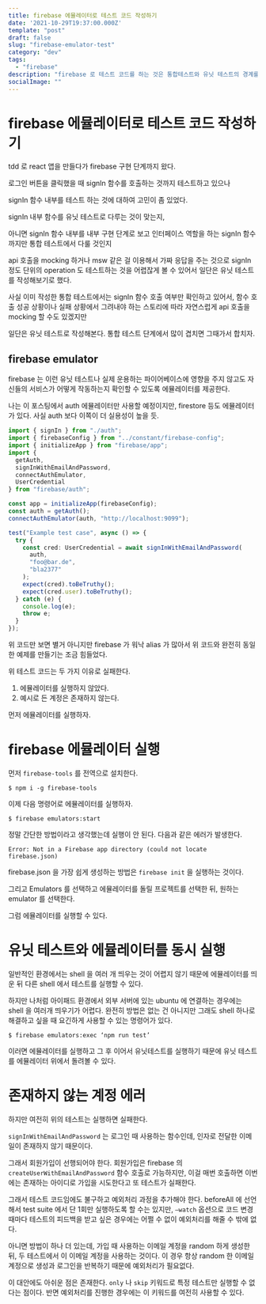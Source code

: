 ```yaml
---
title: firebase 에뮬레이터로 테스트 코드 작성하기 
date: '2021-10-29T19:37:00.000Z'
template: "post"
draft: false
slug: "firebase-emulator-test"
category: "dev"
tags:
  - "firebase"
description: "firebase 로 테스트 코드를 하는 것은 통합테스트와 유닛 테스트의 경계를 애매하게 만든다."
socialImage: ""
---
```


# firebase 에뮬레이터로 테스트 코드 작성하기
tdd 로 react 앱을 만들다가 firebase 구현 단계까지 왔다.

로그인 버튼을 클릭했을 때 signIn 함수를 호출하는 것까지 테스트하고 있으나

signIn 함수 내부를 테스트 하는 것에 대하여 고민이 좀 있었다.

signIn 내부 함수를 유닛 테스트로 다루는 것이 맞는지,

아니면 signIn 함수 내부를 내부 구현 단계로 보고 인터페이스 역할을 하는 signIn 함수까지만 통합 테스트에서 다룰 것인지

api 호출을 mocking 하거나 msw 같은 걸 이용해서 가짜 응답을 주는 것으로 signIn 정도 단위의 operation 도 테스트하는 것을 어렵잖게 볼 수 있어서 일단은 유닛 테스트를 작성해보기로 했다.

사실 이미 작성한 통합 테스트에서는 signIn 함수 호출 여부만 확인하고 있어서, 함수 호출 성공 상황이나 실패 상황에서 그려내야 하는 스토리에 따라 자연스럽게 api 호출을 mocking 할 수도 있겠지만

일단은 유닛 테스트로 작성해본다. 통합 테스트 단계에서 많이 겹치면 그때가서 합치자.

## firebase emulator
firebase 는 이런 유닛 테스트나 실제 운용하는 파이어베이스에 영향을 주지 않고도 자신들의 서비스가 어떻게 작동하는지 확인할 수 있도록 에뮬레이터를 제공한다.

나는 이 포스팅에서 auth 에뮬레이터만 사용할 예정이지만, firestore 등도 에뮬레이터가 있다. 사실 auth 보다 이쪽이 더 실용성이 높을 듯.

```typescript
import { signIn } from "./auth";
import { firebaseConfig } from "../constant/firebase-config";
import { initializeApp } from "firebase/app";
import {
  getAuth,
  signInWithEmailAndPassword,
  connectAuthEmulator,
  UserCredential
} from "firebase/auth";

const app = initializeApp(firebaseConfig);
const auth = getAuth();
connectAuthEmulator(auth, "http://localhost:9099");

test("Example test case", async () => {
  try {
    const cred: UserCredential = await signInWithEmailAndPassword(
      auth,
      "foo@bar.de",
      "bla2377"
    );
    expect(cred).toBeTruthy();
    expect(cred.user).toBeTruthy();
  } catch (e) {
    console.log(e);
    throw e;
  }
});
```

위 코드만 보면 별거 아니지만 firebase 가 워낙 alias 가 많아서 위 코드와 완전히 동일한 예제를 만들기는 조금 힘들었다.

위 테스트 코드는 두 가지 이유로 실패한다.

1. 에뮬레이터를 실행하지 않았다.
2. 예시로 든 계정은 존재하지 않는다.

먼저 에뮬레이터를 실행하자.

# firebase 에뮬레이터 실행
먼저 `firebase-tools` 를 전역으로 설치한다.

```shell
$ npm i -g firebase-tools
```

이제 다음 명령어로 에뮬레이터를 실행하자.

```shell
$ firebase emulators:start
```

정말 간단한 방법이라고 생각했는데 실행이 안 된다. 다음과 같은 에러가 발생한다.

```shell
Error: Not in a Firebase app directory (could not locate firebase.json)
```

firebase.json 을 가장 쉽게 생성하는 방법은 `firebase init` 을 실행하는 것이다.

그리고 Emulators 를 선택하고 에뮬레이터를 돌릴 프로젝트를 선택한 뒤, 원하는 emulator 를 선택한다.

그럼 에뮬레이터를 실행할 수 있다.

# 유닛 테스트와 에뮬레이터를 동시 실행
일반적인 환경에서는 shell 을 여러 개 띄우는 것이 어렵지 않기 때문에 에뮬레이터를 띄운 뒤 다른 shell 에서 테스트를 실행할 수 있다.

하지만 나처럼 아이패드 환경에서 외부 서버에 있는 ubuntu 에 연결하는 경우에는 shell 을 여러개 띄우기가 어렵다. 완전히 방법은 없는 건 아니지만 그래도 shell 하나로 해결하고 싶을 때 요긴하게 사용할 수 있는 명령어가 있다.

```shell
$ firebase emulators:exec ‘npm run test’
```

이러면 에뮬레이터를 실행하고 그 후 이어서 유닛테스트를 실행하기 때문에 유닛 테스트를 에뮬레이터 위에서 돌려볼 수 있다.

# 존재하지 않는 계정 에러
하지만 여전히 위의 테스트는 실행하면 실패한다.

`signInWithEmailAndPassword` 는 로그인 때 사용하는 함수인데, 인자로 전달한 이메일이 존재하지 않기 때문이다.

그래서 회원가입이 선행되어야 한다. 회원가입은 firebase 의 `createUserWithEmailAndPassword` 함수 호출로 가능하지만, 이걸 매번 호출하면 이번에는 존재하는 아이디로 가입을 시도한다고 또 테스트가 실패한다.

그래서 테스트 코드임에도 불구하고 예외처리 과정을 추가해야 한다. beforeAll 에 선언해서 test suite 에서 단 1회만 실행하도록 할 수는 있지만, `—watch` 옵션으로 코드 변경 때마다 테스트의 피드백을 받고 싶은 경우에는 어쩔 수 없이 예외처리를 해줄 수 밖에 없다.

아니면 방법이 하나 더 있는데, 가입 때 사용하는 이메일 계정을 random 하게 생성한 뒤, 두 테스트에서 이 이메일 계정을 사용하는 것이다. 이 경우 항상 random 한 이메일 계정으로 생성과 로그인을 반복하기 때문에 예외처리가 필요없다.

이 대안에도 아쉬운 점은 존재한다.  `only` 나 `skip`  키워드로 특정 테스트만 실행할 수 없다는 점이다. 반면 예외처리를 진행한 경우에는 이 키워드를 여전히 사용할 수 있다.
